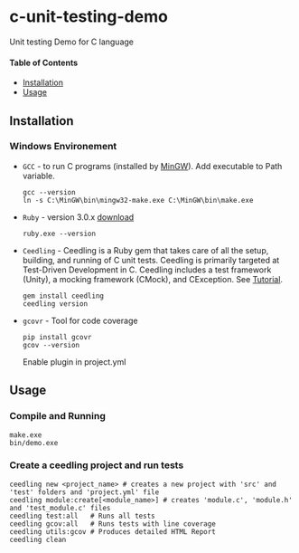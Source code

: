 # c-unit-testing-demo
Unit testing Demo for C language

#### Table of Contents

<!-- TOC -->

- [Installation](#installation)
- [Usage](#usage)

<!-- /TOC -->

## Installation
### Windows Environement
 - `GCC` - to run C programs (installed by [MinGW](https://sourceforge.net/projects/mingw/)). Add executable to Path variable. 
    ```console
    gcc --version
    ln -s C:\MinGW\bin\mingw32-make.exe C:\MinGW\bin\make.exe
    ```
 - `Ruby` - version 3.0.x [download](https://rubyinstaller.org/)
   ```console
   ruby.exe --version
   ```
 - `Ceedling` - Ceedling is a Ruby gem that takes care of all the setup, building, and running of C unit tests. Ceedling is primarily targeted at Test-Driven Development in C.  Ceedling includes a test framework (Unity), a mocking framework (CMock), and CException. See [Tutorial](http://www.electronvector.com/blog/add-unit-tests-to-your-current-project-with-ceedling).
   ```console
   gem install ceedling
   ceedling version
   ```
 - `gcovr` - Tool for code coverage
    ```console
   pip install gcovr
   gcov --version
   ```
   Enable plugin in project.yml
## Usage
### Compile and Running
```console
make.exe
bin/demo.exe
```

### Create a ceedling project and run tests
```console
ceedling new <project_name> # creates a new project with 'src' and 'test' folders and 'project.yml' file
ceedling module:create[<module_name>] # creates 'module.c', 'module.h' and 'test_module.c' files
ceedling test:all   # Runs all tests
ceedling gcov:all   # Runs tests with line coverage
ceedling utils:gcov # Produces detailed HTML Report
ceedling clean
```